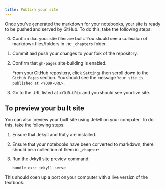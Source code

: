```yaml
---
title: Publish your site
---
```


Once you've generated the markdown for your notebooks, your site is ready to be
pushed and served by GitHub. To do this, take the following steps:

0. Confirm that your site files are built. You should see a
   collection of markdown files/folders in the `_chapters` folder.
1. Commit and push your changes to your fork of the repository. 
2. Confirm that `gh-pages` site-building is enabled.

   From your GitHub repository, click `Settings` then scroll down to the
   `GitHub Pages` section. You should see the message `Your site is published at <YOUR-URL>`.
3. Go to the URL listed at `<YOUR-URL>` and you should see your live site.

## To preview your built site

You can also preview your built site using Jekyll on your computer.
To do this, take the following steps:

1. Ensure that Jekyll and Ruby are installed. 
2. Ensure that your notebooks have been converted to markdown, there should be a
   collection of them in `_chapters`
3. Run the Jekyll site preview command:

       bundle exec jekyll serve

This should open up a port on your computer with a live version of the textbook.